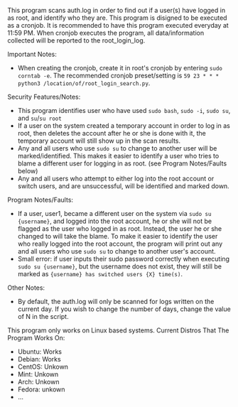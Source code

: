 This program scans auth.log in order to find out if a user(s) have logged in as root, and identify who they are. This program is disigned to be executed as a cronjob. It is recommended to have this program executed everyday at 11:59 PM. When cronjob executes the program, all data/information collected will be reported to the root_login_log. 

Important Notes:
- When creating the cronjob, create it in root's cronjob by entering `sudo corntab -e`. The recommended cronjob preset/setting is `59 23 * * * python3 /location/of/root_login_search.py`.

Security Features/Notes:
- This program identifies user who have used `sudo bash`, `sudo -i`, `sudo su`, and `su`/`su root`
- If a user on the system created a temporary account in order to log in as root, then deletes the account after he or she is done with it, the temporary account will still show up in the scan results.
- Any and all users who use `sudo su` to change to another user will be marked/identified. This makes it easier to identify a user who tries to blame a different user for logging in as root. (see Program Notes/Faults below)
- Any and all users who attempt to either log into the root account or switch users, and are unsuccessful, will be identified and marked down.

Program Notes/Faults:
- If a user, user1, became a different user on the system via `sudo su {username}`, and logged into the root account, he or she will not be flagged as the user who logged in as root. Instead, the user he or she changed to will take the blame. To make it easier to identify the user who really logged into the root account, the program will print out any and all users who use `sudo su` to change to another user's account.
- Small error: if user inputs their sudo password correctly when executing `sudo su {username}`, but the username does not exist, they will still be marked as `{username} has switched users {X} time(s)`.

Other Notes:
- By default, the auth.log will only be scanned for logs written on the current day. If you wish to change the number of days, change the value of N in the script.

This program only works on Linux based systems.
Current Distros That The Program Works On:
- Ubuntu: Works
- Debian: Works
- CentOS: Unkown
- Mint: Unkown
- Arch: Unkown
- Fedora: unkown
- ...
